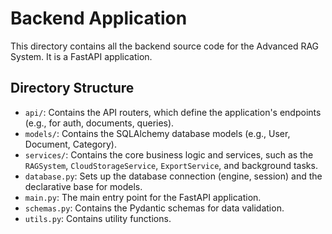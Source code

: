 # Backend Application

This directory contains all the backend source code for the Advanced RAG System. It is a FastAPI application.

## Directory Structure

-   `api/`: Contains the API routers, which define the application's endpoints (e.g., for auth, documents, queries).
-   `models/`: Contains the SQLAlchemy database models (e.g., User, Document, Category).
-   `services/`: Contains the core business logic and services, such as the `RAGSystem`, `CloudStorageService`, `ExportService`, and background tasks.
-   `database.py`: Sets up the database connection (engine, session) and the declarative base for models.
-   `main.py`: The main entry point for the FastAPI application.
-   `schemas.py`: Contains the Pydantic schemas for data validation.
-   `utils.py`: Contains utility functions.
